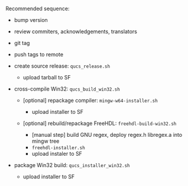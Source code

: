 


Recommended sequence:

* bump version

* review commiters, acknowledgements, translators

* git tag

* push tags to remote


* create source release: `qucs_release.sh`
  * upload tarball to SF

* cross-compile Win32: `qucs_build_win32.sh`

  * [optional] repackage compiler: `mingw-w64-installer.sh`
    * upload installer to SF

  * [optional] rebuild/repackage FreeHDL: `freehdl-build-win32.sh`
    * [manual step] build GNU regex, deploy regex.h libregex.a into mingw tree
    * `freehdl-installer.sh`
    * upload instaler to SF

* package Win32 build: `qucs_installer_win32.sh`
  * upload installer to SF

